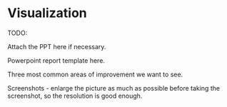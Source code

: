 # Visualization

TODO:

Attach the PPT here if necessary.

Powerpoint report template here.

Three most common areas of improvement we want to see.&#x20;



Screenshots - enlarge the picture as much as possible before taking the screenshot, so the resolution is good enough.
